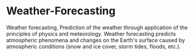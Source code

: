 # Weather-Forecasting
Weather forecasting, Prediction of the weather through application of the principles of physics and meteorology. Weather forecasting predicts atmospheric phenomena and changes on the Earth's surface caused by atmospheric conditions (snow and ice cover, storm tides, floods, etc.).
